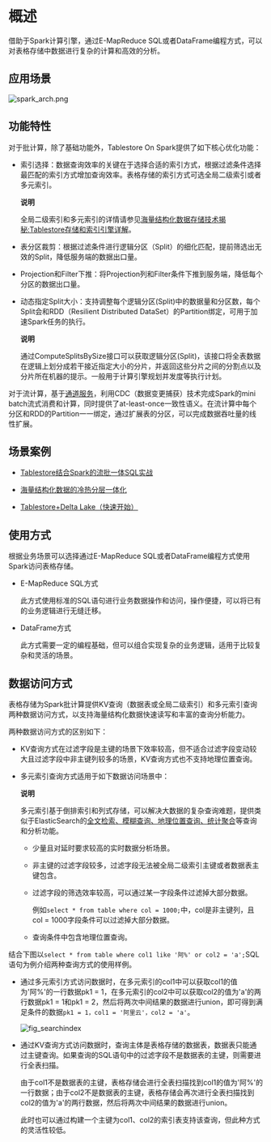 概述 
=======================

借助于Spark计算引擎，通过E-MapReduce SQL或者DataFrame编程方式，可以对表格存储中数据进行复杂的计算和高效的分析。

应用场景 
-------------------------

![spark_arch.png](//static-aliyun-doc.oss-cn-hangzhou.aliyuncs.com/assets/img/zh-CN/8520129951/p161935.png "spark_arch.png")

功能特性 
-------------------------

对于批计算，除了基础功能外，Tablestore On Spark提供了如下核心优化功能：

* 索引选择：数据查询效率的关键在于选择合适的索引方式，根据过滤条件选择最匹配的索引方式增加查询效率。表格存储的索引方式可选全局二级索引或者多元索引。

  **说明**

  全局二级索引和多元索引的详情请参见[海量结构化数据存储技术揭秘:Tablestore存储和索引引擎详解](https://developer.aliyun.com/article/710400)。
  

* 表分区裁剪：根据过滤条件进行逻辑分区（Split）的细化匹配，提前筛选出无效的Split，降低服务端的数据出口量。

  

* Projection和Filter下推：将Projection列和Filter条件下推到服务端，降低每个分区的数据出口量。

  

* 动态指定Split大小：支持调整每个逻辑分区(Split)中的数据量和分区数，每个Split会和RDD（Resilient Distributed DataSet）的Partition绑定，可用于加速Spark任务的执行。

  **说明**

  通过ComputeSplitsBySize接口可以获取逻辑分区(Split)，该接口将全表数据在逻辑上划分成若干接近指定大小的分片，并返回这些分片之间的分割点以及分片所在机器的提示。一般用于计算引擎规划并发度等执行计划。
  




对于流计算，基于[通道服务](/cn.zh-CN/功能介绍/通道服务/概述.md)，利用CDC（数据变更捕获）技术完成Spark的mini batch流式消费和计算，同时提供了at-least-once一致性语义。在流计算中每个分区和RDD的Partition一一绑定，通过扩展表的分区，可以完成数据吞吐量的线性扩展。

场景案例 
-------------------------

* [Tablestore结合Spark的流批一体SQL实战](https://developer.aliyun.com/article/738773)

  

* [海量结构化数据的冷热分层一体化](https://developer.aliyun.com/article/764723)

  

* [Tablestore+Delta Lake（快速开始）](https://developer.aliyun.com/article/719373)

  




使用方式 
-------------------------

根据业务场景可以选择通过E-MapReduce SQL或者DataFrame编程方式使用Spark访问表格存储。

* E-MapReduce SQL方式

  此方式使用标准的SQL语句进行业务数据操作和访问，操作便捷，可以将已有的业务逻辑进行无缝迁移。
  

* DataFrame方式

  此方式需要一定的编程基础，但可以组合实现复杂的业务逻辑，适用于比较复杂和灵活的场景。
  




数据访问方式 
---------------------------

表格存储为Spark批计算提供KV查询（数据表或全局二级索引）和多元索引查询两种数据访问方式，以支持海量结构化数据快速读写和丰富的查询分析能力。

两种数据访问方式的区别如下：

* KV查询方式在过滤字段是主键的场景下效率较高，但不适合过滤字段变动较大且过滤字段中非主键列较多的场景，KV查询方式也不支持地理位置查询。

  

* 多元索引查询方式适用于如下数据访问场景中：

  **说明**

  多元索引基于倒排索引和列式存储，可以解决大数据的复杂查询难题，提供类似于ElasticSearch的[全文检索、模糊查询、地理位置查询、统计聚合](/cn.zh-CN/功能介绍/多元索引/简介.md)等查询和分析功能。
  * 少量且对延时要求较高的实时数据分析场景。

    
  
  * 非主键的过滤字段较多，过滤字段无法被全局二级索引主键或者数据表主键包含。

    
  
  * 过滤字段的筛选效率较高，可以通过某一字段条件过滤掉大部分数据。

    例如`select * from table where col = 1000;`中，col是非主键列，且col = 1000字段条件可以过滤掉大部分数据。
    
  
  * 查询条件中包含地理位置查询。

    
  

  




结合下图以`select * from table where col1 like '阿%' or col2 = 'a';`SQL语句为例介绍两种查询方式的使用样例。

* 通过多元索引方式访问数据时，在多元索引的col1中可以获取col1的值为'阿%'的一行数据pk1 = 1，在多元索引的col2中可以获取col2的值为'a'的两行数据pk1 = 1和pk1 = 2，然后将两次中间结果的数据进行union，即可得到满足条件的数据`pk1 = 1，col1 = '阿里云'，col2 = 'a'`。

  ![fig_searchindex](//static-aliyun-doc.oss-cn-hangzhou.aliyuncs.com/assets/img/zh-CN/7311621061/p170843.png)
  

* 通过KV查询方式访问数据时，查询主体是表格存储的数据表，数据表只能通过主键查询。如果查询的SQL语句中的过滤字段不是数据表的主键，则需要进行全表扫描。

  由于col1不是数据表的主键，表格存储会进行全表扫描找到col1的值为'阿%'的一行数据；由于col2不是数据表的主键，表格存储会再次进行全表扫描找到col2的值为'a'的两行数据，然后将两次中间结果的数据进行union。

  此时也可以通过构建一个主键为col1、col2的索引表支持该查询，但此种方式的灵活性较低。
  



